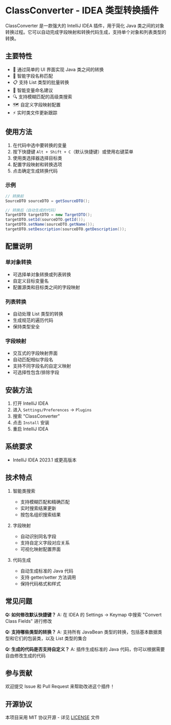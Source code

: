 # ClassConverter - IDEA 类型转换插件

ClassConverter 是一款强大的 IntelliJ IDEA 插件，用于简化 Java 类之间的对象转换过程。它可以自动完成字段映射和转换代码生成，支持单个对象和列表类型的转换。

## 主要特性

- 🔄 通过简单的 UI 界面实现 Java 类之间的转换
- 📝 智能字段名称匹配
- 📋 支持 List 类型的批量转换
- 🎯 智能变量命名建议
- 🔍 支持模糊匹配的高级类搜索
- 🗺️ 自定义字段映射配置
- ⚡ 实时类文件更新跟踪

## 使用方法

1. 在代码中选中要转换的变量
2. 按下快捷键 `Alt + Shift + C`（默认快捷键）或使用右键菜单
3. 使用类选择器选择目标类
4. 配置字段映射和转换选项
5. 点击确定生成转换代码

### 示例

```java
// 转换前
SourceDTO sourceDTO = getSourceDTO();

// 转换后（自动生成的代码）
TargetDTO targetDTO = new TargetDTO();
targetDTO.setId(sourceDTO.getId());
targetDTO.setName(sourceDTO.getName());
targetDTO.setDescription(sourceDTO.getDescription());
```

## 配置说明

### 单对象转换
- 可选择单对象转换或列表转换
- 自定义目标变量名
- 配置源类和目标类之间的字段映射

### 列表转换
- 自动处理 List 类型的转换
- 生成规范的遍历代码
- 保持类型安全

### 字段映射
- 交互式的字段映射界面
- 自动匹配相似字段名
- 支持不同字段名的自定义映射
- 可选择性包含/排除字段

## 安装方法

1. 打开 IntelliJ IDEA
2. 进入 `Settings/Preferences` → `Plugins`
3. 搜索 "ClassConverter"
4. 点击 `Install` 安装
5. 重启 IntelliJ IDEA

## 系统要求

- IntelliJ IDEA 2023.1 或更高版本

## 技术特点

1. 智能类搜索
   - 支持模糊匹配和精确匹配
   - 实时搜索结果更新
   - 按包名组织搜索结果

2. 字段映射
   - 自动识别同名字段
   - 支持自定义字段对应关系
   - 可视化映射配置界面

3. 代码生成
   - 自动生成标准的 Java 代码
   - 支持 getter/setter 方法调用
   - 保持代码格式和样式

## 常见问题

**Q: 如何修改默认快捷键？**
A: 在 IDEA 的 Settings → Keymap 中搜索 "Convert Class Fields" 进行修改

**Q: 支持哪些类型的转换？**
A: 支持所有 JavaBean 类型的转换，包括基本数据类型和它们的包装类，以及 List 类型的集合

**Q: 生成的代码是否支持自定义？**
A: 插件生成标准的 Java 代码，你可以根据需要自由修改生成的代码

## 参与贡献

欢迎提交 Issue 和 Pull Request 来帮助改进这个插件！

## 开源协议

本项目采用 MIT 协议开源 - 详见 [LICENSE](LICENSE) 文件
